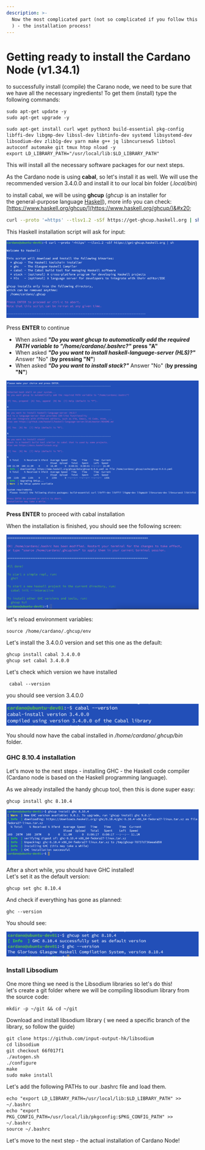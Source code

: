 ```yaml
---
description: >-
  Now the most complicated part (not so complicated if you follow this guide :)
  ) - the installation process!
---
```


# Getting ready to install the Cardano Node (v1.34.1)

to successfully install (compile) the Carano node, we need to be sure that we have all the necessary ingredients! To get them (install) type the following commands:

```
sudo apt-get update -y
sudo apt-get upgrade -y
```

```
sudo apt-get install curl wget python3 build-essential pkg-config libffi-dev libgmp-dev libssl-dev libtinfo-dev systemd libsystemd-dev libsodium-dev zlib1g-dev yarn make g++ jq libncursesw5 libtool autoconf automake git tmux htop nload -y
export LD_LIBRARY_PATH="/usr/local/lib:$LD_LIBRARY_PATH"
```

This will install all the necessary software packages for our next steps.

As the Cardano node is using **cabal**, so let's install it as well. We will use the recommended version 3.4.0.0 and install it to our local bin folder (_.local/bin_)

to install cabal, we will be using **ghcup** (_ghcup_ is an installer for\
the general-purpose language [Haskell](https://www.haskell.org/)), more info you can check: [https://www.haskell.org/ghcup/](https://www.haskell.org/ghcup/)&#x20;

```bash
curl --proto '=https' --tlsv1.2 -sSf https://get-ghcup.haskell.org | sh
```

This Haskell installation script will ask for input:

![Haskell Installation script](<.gitbook/assets/CleanShot 2021-08-30 at 13.08.19.png>)

Press **ENTER** to continue

* When asked _**"Do you want ghcup to automatically add the required PATH variable to "/home/cardano/.bashrc?"**_  **press "A"**
* When asked _**"Do you want to install haskell-language-server (HLS)?"**_ Answer "No" (**by pressing "N"**)
* When asked  _**"Do you want to install stack?"**_ Answer "No" (**by pressing "N"**)

![](<.gitbook/assets/CleanShot 2021-08-30 at 13.15.55.png>)

**Press ENTER** to proceed with cabal installation

When the installation is finished, you should see the following screen:

![](<.gitbook/assets/CleanShot 2021-08-30 at 13.18.58.png>)

let's reload environment variables:&#x20;

```
source /home/cardano/.ghcup/env
```

Let's install the 3.4.0.0 version and set this one as the default:

```
ghcup install cabal 3.4.0.0
ghcup set cabal 3.4.0.0
```

Let's check which version we have installed

```
 cabal --version 
```

you should see version 3.4.0.0

![](<.gitbook/assets/CleanShot 2021-08-30 at 13.23.56.png>)

&#x20;You should now have the cabal installed in _/home/cardano/.ghcup/bin_ folder.

### GHC 8.10.4 installation

Let's move to the next steps - installing GHC - the Haskell code compiler (Cardano node is based on the Haskell programming language).&#x20;

As we already installed the handy ghcup tool, then this is done super easy:&#x20;

```
ghcup install ghc 8.10.4
```

![GHC installation](<.gitbook/assets/CleanShot 2021-08-30 at 13.30.44.png>)

After a short while, you should have GHC installed!\
Let's set it as the default version:

```
ghcup set ghc 8.10.4
```

And check if everything has gone as planned:

```
ghc --version
```

You should see:

![GHC version check](<.gitbook/assets/CleanShot 2021-08-30 at 13.33.23.png>)

### Install Libsodium

One more thing we need is the Libsodium libraries so let's do this! \
let's create a git folder where we will be compiling libsodium library from the source code:

```
mkdir -p ~/git && cd ~/git
```

Download and install libsodium library ( we need a specific branch of the library, so follow the guide)

```
git clone https://github.com/input-output-hk/libsodium
cd libsodium
git checkout 66f017f1
./autogen.sh
./configure
make
sudo make install

```

Let's add the following PATHs to our .bashrc file and load them.

```
echo "export LD_LIBRARY_PATH=/usr/local/lib:$LD_LIBRARY_PATH" >> ~/.bashrc
echo "export PKG_CONFIG_PATH=/usr/local/lib/pkgconfig:$PKG_CONFIG_PATH" >> ~/.bashrc
source ~/.bashrc
```



Let's move to the next step - the actual installation of Cardano Node!
